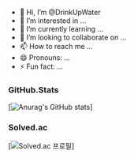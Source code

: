 - 👋 Hi, I’m @DrinkUpWater
- 👀 I’m interested in ...
- 🌱 I’m currently learning ...
- 💞️ I’m looking to collaborate on ...
- 📫 How to reach me ...
- 😄 Pronouns: ...
- ⚡ Fun fact: ...

### GitHub.Stats
[![Anurag's GitHub stats](https://github-readme-stats.vercel.app/api?username=DrinkUpWater)]


### Solved.ac
[![Solved.ac
프로필](http://mazassumnida.wtf/api/v2/generate_badge?boj=ciwdj)]
